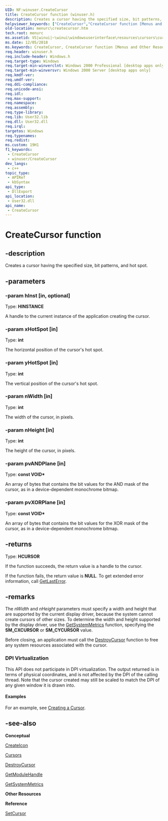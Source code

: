 ```yaml
---
UID: NF:winuser.CreateCursor
title: CreateCursor function (winuser.h)
description: Creates a cursor having the specified size, bit patterns, and hot spot.
helpviewer_keywords: ["CreateCursor","CreateCursor function [Menus and Other Resources]","_win32_CreateCursor","_win32_createcursor_cpp","menurc.createcursor","winui._win32_createcursor","winuser/CreateCursor"]
old-location: menurc\createcursor.htm
tech.root: menurc
ms.assetid: VS|winui|~\winui\windowsuserinterface\resources\cursors\cursorreference\cursorfunctions\createcursor.htm
ms.date: 12/05/2018
ms.keywords: CreateCursor, CreateCursor function [Menus and Other Resources], _win32_CreateCursor, _win32_createcursor_cpp, menurc.createcursor, winui._win32_createcursor, winuser/CreateCursor
req.header: winuser.h
req.include-header: Windows.h
req.target-type: Windows
req.target-min-winverclnt: Windows 2000 Professional [desktop apps only]
req.target-min-winversvr: Windows 2000 Server [desktop apps only]
req.kmdf-ver: 
req.umdf-ver: 
req.ddi-compliance: 
req.unicode-ansi: 
req.idl: 
req.max-support: 
req.namespace: 
req.assembly: 
req.type-library: 
req.lib: User32.lib
req.dll: User32.dll
req.irql: 
targetos: Windows
req.typenames: 
req.redist: 
ms.custom: 19H1
f1_keywords:
 - CreateCursor
 - winuser/CreateCursor
dev_langs:
 - c++
topic_type:
 - APIRef
 - kbSyntax
api_type:
 - DllExport
api_location:
 - User32.dll
api_name:
 - CreateCursor
---
```


# CreateCursor function


## -description

Creates a cursor having the specified size, bit patterns, and hot spot.

## -parameters

### -param hInst [in, optional]

Type: <b>HINSTANCE</b>

A handle to the current instance of the application creating the cursor.

### -param xHotSpot [in]

Type: <b>int</b>

The horizontal position of the cursor's hot spot.

### -param yHotSpot [in]

Type: <b>int</b>

The vertical position of the cursor's hot spot.

### -param nWidth [in]

Type: <b>int</b>

The width of the cursor, in pixels.

### -param nHeight [in]

Type: <b>int</b>

The height of the cursor, in pixels.

### -param pvANDPlane [in]

Type: <b>const VOID*</b>

An array of bytes that contains the bit values for the 
					AND mask of the cursor, as in a device-dependent monochrome bitmap.

### -param pvXORPlane [in]

Type: <b>const VOID*</b>

An array of bytes that contains the bit values for the 
					XOR mask of the cursor, as in a device-dependent monochrome bitmap.

## -returns

Type: <b>HCURSOR</b>

If the function succeeds, the return value is a handle to the cursor.

If the function fails, the return value is <b>NULL</b>. To get extended error information, call <a href="/windows/desktop/api/errhandlingapi/nf-errhandlingapi-getlasterror">GetLastError</a>.

## -remarks

The <i>nWidth</i> and <i>nHeight</i> parameters must specify a width and height that are supported by the current display driver, because the system cannot create cursors of other sizes. To determine the width and height supported by the display driver, use the <a href="/windows/desktop/api/winuser/nf-winuser-getsystemmetrics">GetSystemMetrics</a> function, specifying the <b>SM_CXCURSOR</b> or <b>SM_CYCURSOR</b> value. 

Before closing, an application must call the <a href="/windows/desktop/api/winuser/nf-winuser-destroycursor">DestroyCursor</a> function to free any system resources associated with the cursor. 

<h3><a id="DPI_Virtualization"></a><a id="dpi_virtualization"></a><a id="DPI_VIRTUALIZATION"></a>DPI Virtualization</h3>
This API does not participate in DPI virtualization. The output returned is in terms of physical coordinates, and  is not affected by the DPI of the calling thread. Note that the cursor created may still be scaled to match the DPI of any given window it is drawn into.


#### Examples

For an example, see <a href="/windows/desktop/menurc/using-cursors">Creating a Cursor</a>.

<div class="code"></div>

## -see-also

<b>Conceptual</b>



<a href="/windows/desktop/api/winuser/nf-winuser-createicon">CreateIcon</a>



<a href="/windows/desktop/menurc/cursors">Cursors</a>



<a href="/windows/desktop/api/winuser/nf-winuser-destroycursor">DestroyCursor</a>



<a href="/windows/desktop/api/libloaderapi/nf-libloaderapi-getmodulehandlea">GetModuleHandle</a>



<a href="/windows/desktop/api/winuser/nf-winuser-getsystemmetrics">GetSystemMetrics</a>



<b>Other Resources</b>



<b>Reference</b>



<a href="/windows/desktop/api/winuser/nf-winuser-setcursor">SetCursor</a>